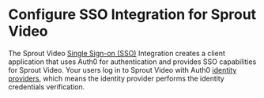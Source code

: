# Configure SSO Integration for Sprout Video

The Sprout Video [Single Sign-on (SSO)](https://auth0.com/docs/sso) Integration creates a client application that uses Auth0 for authentication and provides SSO capabilities for Sprout Video. Your users log in to Sprout Video with Auth0 [identity providers](https://auth0.com/docs/identityproviders), which means the identity provider performs the identity credentials verification.
